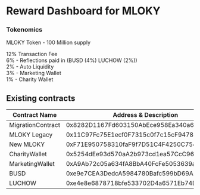 # Reward Dashboard for MLOKY

### Tokenomics
MLOKY Token - 100 Million supply  

12% Transaction Fee  
6% - Reflections paid in (BUSD (4%) LUCHOW (2%))  
2% - Auto Liquidity  
3% - Marketing Wallet  
1% - Charity Wallet  

## Existing contracts

| Contract Name                               | Address & Description                                                      |
| ------------------------------------------- | -------------------------------------------------------------------------- |
| MigrationContract                           | 0x8282D1167Fd603150AbEce958Ea340a6B544e47d                                 |
| MLOKY Legacy                                | 0x11C97Fc75E1ecf0F7315c0f7c15cF94782795aE3                                 |
| New MLOKY                                   | 0xF71E950758310faF9f7D51C4F4250C7546086C1f                                 |
| CharityWallet                               | 0x5254dEe93d570aA2b973cd1ea57CcC9627498E3e                                 |
| MarketingWallet                             | 0xA9Ab72c05a634fA8BbA40FcFe5053639a21A3738                                 |
| BUSD                                        | 0xe9e7CEA3DedcA5984780Bafc599bD69ADd087D56                                 |
| LUCHOW                                      | 0xe4e8e6878718bfe533702D4a6571Eb74D79b0915                                 |